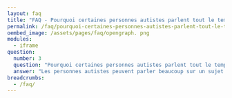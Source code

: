 ```yaml
---
layout: faq
title: "FAQ - Pourquoi certaines personnes autistes parlent tout le temps du même sujet ?"
permalink: /faq/pourquoi-certaines-personnes-autistes-parlent-tout-le-temps-du-meme-sujet
oembed_image: /assets/pages/faq/opengraph. png
modules:
  - iframe
question: 
  number: 3
  question: "Pourquoi certaines personnes autistes parlent tout le temps du même sujet ?"
  answer: "Les personnes autistes peuvent parler beaucoup sur un sujet si celui-ci les intéresse. Ce n'est pas pour rien que les obsessions et les intérêts spéciaux vont souvent de pair avec l'autisme. Toutefois, une personne peut être passionnée pour un sujet et ne pas s'intéresser du tout à d'autres sujets. S'intéresser à quelque chose est souvent bien. Cela peut guider la personne dans le choix du métier que la personne pourrait exercer. Cependant, si l'intérêt demande trop de temps, cela peut limiter le temps alloué à d'autres activités comme se faire des amis. Cela peut également être une source de distraction au travail ou à l'école. "
breadcrumbs:
  - /faq/
---
```


